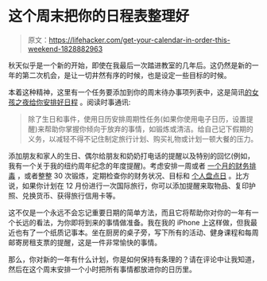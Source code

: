 # 这个周末把你的日程表整理好

> 原文：<https://lifehacker.com/get-your-calendar-in-order-this-weekend-1828882963>

秋天似乎是一个新的开始，即使在我最后一次踏进教室的几年后。这仍然是新的一年的第二次机会，是让一切井然有序的时候，也是设定一些目标的时候。



本着这种精神，这里有一个任务要添加到你的周末待办事项列表中，这是简讯[的女孩之夜给你安排好日程](https://mailchi.mp/girlsnightinclub/issue-84?e=b0b0a5ae3e) 。阅读时事通讯:

> 除了生日和事件，使用日历安排周期性任务(如果你使用电子日历，设置提醒)来帮助你掌握你倾向于放弃的事情，如锻炼或清洁。给自己记下假期的义务，以减轻不得不记住制定旅行计划、购买礼物或计划一顿大餐的压力。

添加朋友和家人的生日、偶尔给朋友和奶奶打电话的提醒以及特别的回忆(例如，我有一个关于我的纽约周年纪念的年度提醒)。考虑安排一周或者 [一个月的财务排毒](https://twocents.lifehacker.com/howd-you-do-on-your-month-long-financial-detox-1823370993) ，或者整整 30 次锻炼，定期检查你的财务状况、目标和 [个人盘点日](https://twocents.lifehacker.com/schedule-a-personal-inventory-day-each-month-1821807681) 。比方说，如果你计划在 12 月份进行一次国际旅行，你可以添加提醒来取物品、复印护照、兑换货币、获得旅行信用卡等。

这不仅是一个永远不会忘记重要日期的简单方法，而且它将帮助你对你的一年有一个长远的看法，为你即将到来的事情做准备。我在我的 iPhone 上这样做，但我最近也有了一个纸质记事本。坐在厨房的桌子旁，写下所有的活动、健身课程和每周邮寄房租支票的提醒，这是一件非常愉快的事情。

那么，你对新的一年有什么计划，你是如何保持有条理的？请在评论中让我知道，然后在这个周末安排一个小时把所有事情都放进你的日历里。